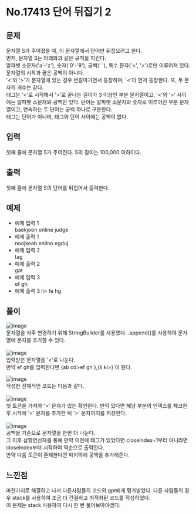 # No.17413 단어 뒤집기 2

## 문제
문자열 S가 주어졌을 때, 이 문자열에서 단어만 뒤집으려고 한다.<br>
먼저, 문자열 S는 아래와과 같은 규칙을 지킨다.<br>
알파벳 소문자('a'-'z'), 숫자('0'-'9'), 공백(' '), 특수 문자('<', '>')로만 이루어져 있다.<br>
문자열의 시작과 끝은 공백이 아니다.<br>
'<'와 '>'가 문자열에 있는 경우 번갈아가면서 등장하며, '<'이 먼저 등장한다. 또, 두 문자의 개수는 같다.<br>
태그는 '<'로 시작해서 '>'로 끝나는 길이가 3 이상인 부분 문자열이고, '<'와 '>' 사이에는 알파벳 소문자와 공백만 있다. 단어는 알파벳 소문자와 숫자로 이루어진 부분 문자열이고, 연속하는 두 단어는 공백 하나로 구분한다. <br>
태그는 단어가 아니며, 태그와 단어 사이에는 공백이 없다.

## 입력
첫째 줄에 문자열 S가 주어진다. S의 길이는 100,000 이하이다.

## 출력
첫째 줄에 문자열 S의 단어를 뒤집어서 출력한다.

## 예제
<ul>
<li>예제 입력 1 </li>
baekjoon online judge
<li>예제 출력 1 </li>
noojkeab enilno egduj
<li>예제 입력 2 </li>
<open>tag<close>
<li>예제 출력 2 </li>
<open>gat<close>
<li>예제 입력 3 </li>
<ab cd>ef gh<ij kl>
<li>예제 출력 3 </ij>li>
<ab cd>fe hg<ij kl>
</ul>

## 풀이

![image](https://github.com/user-attachments/assets/e0701cab-e5f8-4e98-bac5-a1f6e39f6669)<br>
문자열을 자주 변경하기 위해 StringBuilder를 사용했다. .append()를 사용하여 문자열에 문자를 추가할 수 있다.<br>
<br>
![image](https://github.com/user-attachments/assets/c49c53b3-d924-406a-af9e-accdb586e75a)<br>
입력받은 문자열을 '<'로 나눈다.<br>
만약 <ab cd>ef gh<ij kl>를 입력한다면 {ab cd>ef gh },{li kl>} 이 된다.<br>

![image](https://github.com/user-attachments/assets/68a87147-7a4a-4d59-8c7f-c07a8859a0e8)<br>
작성한 전체적인 코드는 다음과 같다.<br>
<br>
![image](https://github.com/user-attachments/assets/d363584d-931a-4e1c-8829-7c0420f95648)<br>
첫 토큰을 가져와 '>' 문자가 있는 확인한다. 만약 있다면 해당 부분의 인덱스를 체크한 후 시작에 '<' 문자를 추가한 뒤 '>' 문자까지를 저장한다.<br>
<br>
![image](https://github.com/user-attachments/assets/8579491b-0336-4e2c-9b24-8e05d4327990)<br>
공백을 기준으로 문자열을 한번 더 나눈다.<br>
그 이후 삼항연산자를 통해 만약 이전에 태그가 있었다면 closeIndex+1부터 아니라면 closeIndex부터 시작하여 역순으로 출력한다.<br>
만약 다음 토큰이 존재한다면 마지막에 공백을 추가해준다.<br>

## 느낀점
마찬가지로 해결하고 나서 다른사람들의 코드와 gpt에게 평가받았다. 다른 사람들의 경우 stack를 사용하여 조금 더 간결하고 최적화된 코드를 작성하였다.<br>
이 문제는 stack 사용하여 다시 한 번 풀어보아야겠다.
